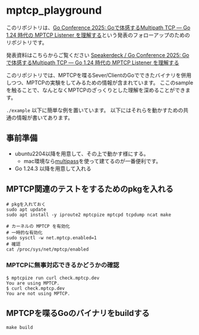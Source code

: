 # mptcp_playground

このリポジトリは、[Go Conference 2025: Goで体感するMultipath TCP ― Go 1.24 時代の MPTCP Listener を理解する](https://gocon.jp/2025/talks/958952/)という発表のフォローアップのためのリポジトリです。

発表資料はこちらからご覧ください [Speakerdeck / Go Conference 2025: Goで体感するMultipath TCP ― Go 1.24 時代の MPTCP Listener を理解する](https://speakerdeck.com/takehaya/go-conference-2025-godeti-gan-surumultipath-tcp-go-1-dot-24-shi-dai-no-mptcp-listener-woli-jie-suru)

このリポジトリでは、MPTCPを喋るSever/ClientのGoでできたバイナリを併用しつつ、MPTCPの実験をしてみるための情報が含まれています。
ここのsampleを触ることで、なんとなくMPTCPのざっくりとした理解を深めることができます。

`./example` 以下に簡単な例を置いています。
以下にはそれらを動かすための共通の情報が書いてあります。

## 事前準備
- ubuntu2204以降を用意して、その上で動かす様にする。
  - mac環境なら[multipass](https://canonical.com/multipass)を使って建てるのが一番便利です。
- Go 1.24.3 以降を用意して入れる

## MPTCP関連のテストをするためのpkgを入れる
```shell
# pkgを入れておく
sudo apt update
sudo apt install -y iproute2 mptcpize mptcpd tcpdump ncat make

# カーネルの MPTCP を有効化
# 一時的な有効化
sudo sysctl -w net.mptcp.enabled=1
# 確認
cat /proc/sys/net/mptcp/enabled
```

### MPTCPに無事対応できるかどうかの確認
```shell
$ mptcpize run curl check.mptcp.dev
You are using MPTCP.
$ curl check.mptcp.dev
You are not using MPTCP.
```

## MPTCPを喋るGoのバイナリをbuildする
```shell
make build
```
